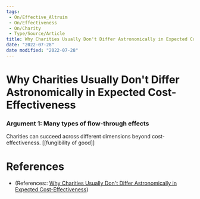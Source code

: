 ```yaml
---
tags:
 - On/Effective_Altruim
 - On/Effectiveness
 - On/Charity
 - Type/Source/Article
title: Why Charities Usually Don't Differ Astronomically in Expected Cost-Effectiveness
date: "2022-07-28"
date modified: "2022-07-28"
---
```


# Why Charities Usually Don't Differ Astronomically in Expected Cost-Effectiveness

### Argument 1: Many types of flow-through effects
Charities can succeed across different dimensions beyond cost-effectiveness.
[[fungibility of good]]

# References
- (References:: [Why Charities Usually Don't Differ Astronomically in Expected Cost-Effectiveness](https://reducing-suffering.org/why-charities-dont-differ-astronomically-in-cost-effectiveness/#Argument_1_Many_types_of_flow-through_effects))
